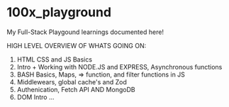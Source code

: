 # 100x_playground

My Full-Stack Playgound learnings documented here!

HIGH LEVEL OVERVIEW OF WHATS GOING ON:

1. HTML CSS and JS Basics
2. Intro + Working with NODE.JS and EXPRESS, Asynchronous functions
3. BASH Basics, Maps, => function, and filter functions in JS
4. Middlewears, global cache's and Zod 
5. Authenication, Fetch API AND MongoDB
6. DOM Intro ... 

